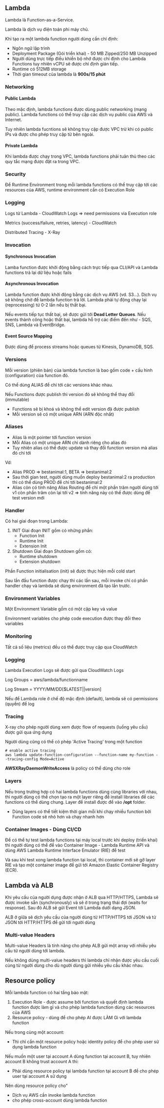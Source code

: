 ## Lambda

Lambda là Function-as-a-Service. 

Lambda là dịch vụ điện toán phi máy chủ. 

Khi tạo ra một lambda function người dùng cần chỉ định:
- Ngôn ngữ lập trình
- Deployment Package (Gói triển khai) - 50 MB Zipped/250 MB Unzipped
- Người dùng trực tiếp điều khiển bộ nhớ được chỉ định cho Lambda Functions tuy nhiên vCPU sẽ được chỉ định gián tiếp.
- Runtime có 512MB storage 
- Thời gian timeout của lambda là **900s/15 phút**

### Networking

#### Public Lambda

Theo mặc định, lambda functions được dùng public networking (mạng public). Lambda functions có thể truy cập các dịch vụ public của AWS và Internet. 

Tuy nhiên lambda fucntions sẽ không truy cập được VPC trừ khi có public IPs và được cho phép truy cập từ bên ngoài. 

#### Private Lambda

Khi lambda được chạy trong VPC, lambda functions phải tuân thủ theo các quy tắc mạng được đặt ra trong VPC. 


### Security

Để Runtime Environment trong mỗi lambda functions có thể truy cập tới các resources của AWS, runtime environment cần có Execution Role 

### Logging 

Logs từ Lambda - CloudWatch Logs => need permissions via Execution role

Metrics (success/failure, retries, latency) - CloudWatch

Distributed Tracing - X-Ray

### Invocation 

#### Synchronous Invocation 
Lamba function được khởi động bằng cách trực tiếp qua CLI/API và Lambda functions trả lại dữ liệu hoặc fails

#### Asynchronous Invocation
Lambda function được khởi động bằng các dịch vụ AWS (vd. S3...). Dịch vụ sẽ không chờ để lambda function trả lời. Lambda phải tự động chạy lại (reprocessing) từ 0-2 lần nếu bị thất bại.

Nếu events tiếp tục thất bại, sẽ được gửi tới **Dead Letter Queues**. Nếu events thành công hoặc thất bại, lambda hỗ trợ các điểm đến như - SQS, SNS, Lambda và EventBridge.

#### Event Source Mapping
Được dùng để process streams hoặc queues từ Kinesis, DynamoDB, SQS. 


### Versions 

Mỗi version (phiên bản) của lambda function là bao gồm code + cấu hình (configuration) của function đó.

Có thể dùng ALIAS để chỉ tới các versions khác nhau. 

Nếu Functions được publish thì version đó sẽ không thể thay đổi (immutable)
- Functions sẽ bị khoá và không thể edit version đã được publish
- Mỗi version sẽ có một unique ARN (ARN độc nhất) 
### Aliases
- Alias là một pointer tới function version
- Mỗi Alias có một unique ARN chỉ dành riêng cho alias đó 
- Tuy nhiên alias có thể được update và thay đổi function version mà alias đó chỉ tới 

Vd: 
- Alias PROD => bestanimal:1, BETA => bestanimal:2
- Sau thời gian test, người dùng muốn deploy bestanimal:2 ra production thì có thể dùng PROD để chỉ tới bestanimal:2
- Alias còn có tính năng Alias Routing để chỉ một phần trăm người dùng tới v1 còn phần trăm còn lại tới v2 => tính năng này có thể được dùng để test version mới 


### Handler
Có hai giai đoạn trong Lambda:
1. INIT
    Giai đoạn INIT gồm có những phần:
    - Function Init
    - Runtime Init
    - Extension Init
2. Shutdown
    Giai đoạn Shutdown gồm có:
    - Runtime shutdown
    - Extension shutdown

Phần Function initialisation (init) sẽ được thực hiện mỗi cold start

Sau lần đầu function được chạy thì các lần sau, mỗi invoke chỉ có phần handler chạy và lambda sẽ dùng environment đã tạo lần trước. 

### Environment Variables
Một Environment Variable gồm có một cặp key và value 

Environment variables cho phép code execution được thay đổi theo variables 

### Monitoring
Tất cả số liệu (metrics) đều có thể được truy cập qua CloudWatch

### Logging
Lambda Execution Logs sẽ được gửi qua CloudWatch Logs 

Log Groups = aws/lambda/functionname

Log Stream = YYYY/MM/DD[$LATEST||version]

Nếu để Lambda role ở chế độ mặc định (default), lambda sẽ có permissions (quyền) để log

### Tracing
X-ray cho phép người dùng xem được flow of requests (luồng yêu cầu) được gửi qua ứng dụng 

Người dùng cũng có thể có phép 'Active Tracing' trong một function

```
# enable active tracing 
aws lambda update-function-configuration --function-name my-function --tracing-config Mode=Active
```

**AWSXRayDaemonWriteAccess** là policy có thể dùng cho role 

### Layers
Nếu trong trường hợp có hai lambda functions dùng cùng libraries với nhau, thì người dùng có thể chọn tạo ra một layer riêng để install libraries để các functions có thể dùng chung. Layer để install được để vào **/opt** folder. 
- Dùng layers có thể tiết kiệm thời gian mỗi khi chạy nhiều function bởi Function code sẽ nhỏ hơn và chạy nhanh hơn


### Container Images - Dùng CI/CD
Để có thể tự test lambda functions tại máy local trước khi deploy (triển khai) thì người dùng có thể để vào Container Image - Lambda Runtime API và dùng AWS Lambda Runtime Interface Emulator (RIE) để test

Và sau khi test xong lambda function tại local, thì container mới sẽ gỡ layer RIE và tạo một container image để gửi tới Amazon Elastic Container Registry (ECR). 

## Lambda và ALB

Khi yêu cầu của người dụng được nhận ở ALB qua HTTP/HTTPS, Lambda sẽ được invoke sẵn (synchronously) và sẽ ở trong trạng thái đợi (waits for response). Sau đó ALB sẽ gửi Event tới Lambda dưới dạng JSON. 

ALB ở giữa sẽ dịch yêu cầu của người dùng từ HTTP/HTTPS tới JSON và từ JSON tới HTTP/HTTPS để gửi tới người dùng 

### Multi-value Headers
Multi-value Headers là tính năng cho phép ALB gửi một array với nhiều yêu cầu từ người dùng tới lambda. 

Nếu không dùng multi-value headers thì lambda chỉ nhận được yêu cầu cuối cùng từ người dùng cho dù người dùng gửi nhiều yêu cầu khác nhau.

## Resource policy
Mỗi lambda function có hai tầng bảo mật:
1. Execution Role - được assume bởi function và quyết định lambda function được làm gì và cho phép lambda function dùng các resources của AWS 
2. Resource policy - dùng để cho phép AI được LÀM Gì với lambda function

Nếu trong cùng một account:
- Thì chỉ cần một resource policy hoặc identity policy để cho phép user sử dụng lambda function 

Nếu muốn một user tại account A dùng function tại account B, tuy nhiên account B không trust account A thì: 
- Phải dùng resource policy tại lambda function tại account B để cho phép user tại account A sử dụng

Nên dùng resource policy cho"
- Dịch vụ AWS cần invoke lambda function 
- cho phép cross-account dùng lambda function